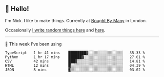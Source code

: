 ## 👋 Hello! 

I'm Nick. I like to make things. Currently at [Bought By Many](https://boughtbymany.com) in London.

Occasionally [I write random things here](https://nicksnell.com) and [here](https://twitter.com/nicksnell).

-------

🚀 This week I've been using

<!--START_SECTION:waka-->
```text
TypeScript   1 hr 41 mins    ████████▓░░░░░░░░░░░░░░░░   35.33 % 
Python       1 hr 17 mins    ██████▓░░░░░░░░░░░░░░░░░░   27.01 % 
CSV          42 mins         ███▓░░░░░░░░░░░░░░░░░░░░░   14.81 % 
HTML         12 mins         █░░░░░░░░░░░░░░░░░░░░░░░░   04.39 % 
JSON         8 mins          ▓░░░░░░░░░░░░░░░░░░░░░░░░   03.02 % 
```
<!--END_SECTION:waka-->
